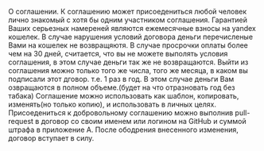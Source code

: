 О соглашении.
К соглашению может присоедениться любой человек лично знакомый с хотя бы одним участником соглашения.
Гарантией Ваших серьезных намереней являются ежемесячные взносы на yandex кошелек. В случае нарушения условий договора деньги перечисленые Вами на кошелек не возвращяютя. В случае просрочки оплаты более чем на 30 дней, считается, что вы не можете выполять условия соглашения, в этом случае деньги так же не возвращаются. Выйти из соглашения можно только того же числа, того же месяца, в каком вы подписали этот дговор. т.е. 1 раз в год. В этом случае деньги Вам озвращаются в полном объеме.(будет на что отразновать год без табака)
Соглашение можно использовать как шаблон, копировать, изменять(но только копию), и использовать в личных целях.
Присоедениться к добровольному соглашению можно выполнив pull-request в договор со своим именем или логином на GitHub и суммой штрафа в приложение А. После ободрения внесенного изменения, договор вступает в силу.